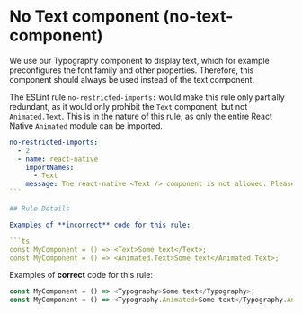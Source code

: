 # No Text component (no-text-component)

We use our Typography component to display text,
which for example preconfigures the font family and other properties.
Therefore, this component should always be used instead of the text component.

The ESLint rule `no-restricted-imports:` would make this rule only partially redundant,
as it would only prohibit the `Text` component, but not `Animated.Text`.
This is in the nature of this rule, as only the entire React Native `Animated` module can be imported.

````yml
no-restricted-imports:
  - 2
  - name: react-native
    importNames:
      - Text
    message: The react-native <Text /> component is not allowed. Please use the custom <Typography /> component.
```

## Rule Details

Examples of **incorrect** code for this rule:

```ts
const MyComponent = () => <Text>Some text</Text>;
const MyComponent = () => <Animated.Text>Some text</Animated.Text>;
````

Examples of **correct** code for this rule:

```ts
const MyComponent = () => <Typography>Some text</Typography>;
const MyComponent = () => <Typography.Animated>Some text</Typography.Animated>;
```
